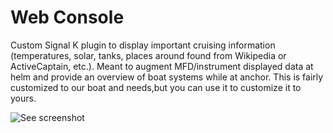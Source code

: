 # Web Console

Custom Signal K plugin to display important cruising information (temperatures, solar, tanks, places around found from Wikipedia or ActiveCaptain, etc.). Meant to augment MFD/instrument displayed data at helm and provide an overview of boat systems while at anchor. This is fairly customized to our boat and needs,but you can use it to customize it to yours.

![See screenshot](screenshot.png)
